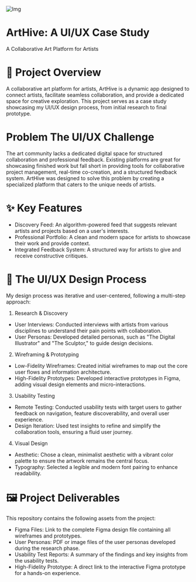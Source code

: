 ![Img](https://github.com/user-attachments/assets/21b513a7-cd65-4b15-9583-1fad33b5f52d)

# ArtHive: A UI/UX Case Study
A Collaborative Art Platform for Artists

# 🎨 Project Overview
A collaborative art platform for artists, ArtHive is a dynamic app designed to connect artists, facilitate seamless collaboration, and provide a dedicated space for creative exploration. This project serves as a case study showcasing my UI/UX design process, from initial research to final prototype.

# Problem The UI/UX Challenge
The art community lacks a dedicated digital space for structured collaboration and professional feedback. Existing platforms are great for showcasing finished work but fall short in providing tools for collaborative project management, real-time co-creation, and a structured feedback system. ArtHive was designed to solve this problem by creating a specialized platform that caters to the unique needs of artists.

# ✨ Key Features
* Discovery Feed: An algorithm-powered feed that suggests relevant artists and projects based on a user's interests.
* Professional Portfolio: A clean and modern space for artists to showcase their work and provide context.
* Integrated Feedback System: A structured way for artists to give and receive constructive critiques.

# 🚀 The UI/UX Design Process
My design process was iterative and user-centered, following a multi-step approach:

1. Research & Discovery
* User Interviews: Conducted interviews with artists from various disciplines to understand their pain points with collaboration.
* User Personas: Developed detailed personas, such as "The Digital Illustrator" and "The Sculptor," to guide design decisions.

2. Wireframing & Prototyping
* Low-Fidelity Wireframes: Created initial wireframes to map out the core user flows and information architecture.
* High-Fidelity Prototypes: Developed interactive prototypes in Figma, adding visual design elements and micro-interactions.

3. Usability Testing
* Remote Testing: Conducted usability tests with target users to gather feedback on navigation, feature discoverability, and overall user experience.
* Design Iteration: Used test insights to refine and simplify the collaboration tools, ensuring a fluid user journey.

4. Visual Design
* Aesthetic: Chose a clean, minimalist aesthetic with a vibrant color palette to ensure the artwork remains the central focus.
* Typography: Selected a legible and modern font pairing to enhance readability.

# 🖼️ Project Deliverables
This repository contains the following assets from the project:

* Figma Files: Link to the complete Figma design file containing all wireframes and prototypes.
* User Personas: PDF or image files of the user personas developed during the research phase.
* Usability Test Reports: A summary of the findings and key insights from the usability tests.
* High-Fidelity Prototype: A direct link to the interactive Figma prototype for a hands-on experience.

